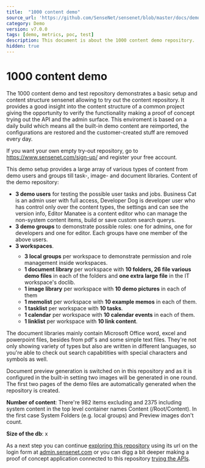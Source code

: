 ```yaml
---
title:  "1000 content demo"
source_url: 'https://github.com/SenseNet/sensenet/blob/master/docs/demo/1000-content-demo.md'
category: Demo
version: v7.0.0
tags: [demo, metrics, poc, test] 
description: This document is about the 1000 content demo repository.
hidden: true
---
```


# 1000 content demo

The 1000 content demo and test repository demonstrates a basic setup and content structure sensenet allowing to try out the content repository. It provides a good insight into the content structure of a common project giving the opportunity to verify the functionality making a proof of concept trying out the API and the admin surface. This enviroment is based on a daily build which means all the built-in demo content are reimported, the configurations are restored and the customer-created stuff are removed every day.

<div class="docs-highlight">
    <i class="fa fa-info"></i>
    <p>
        If you want your own empty try-out repository, go to <a href="https://www.sensenet.com/sign-up/">https://www.sensenet.com/sign-up/</a> and register your free account.
    </p>
</div>

This demo setup provides a large array of various types of content from demo users and groups till task-, image- and document libraries. Content of the demo repository:

<ul class="doc-innerlist">
    <li>
        <strong>3 demo users</strong> for testing the possible user tasks and jobs. Business Cat is an admin user with full access, Developer Dog is developer user who has control only over the content types, the settings and can see the version info, Editor Manatee is a content editor who can manage the non-system content items, build or save custom search querys.
    </li>
    <li>
        <strong>3 demo groups</strong> to demonstrate possible roles: one for admins, one for developers and one for editor. Each groups have one member of the above users.
    </li>
    <li>
        <strong>3 workspaces</strong>.
        <ul style="margin-top: 10px">
            <li>
                <strong>3 local groups</strong> per workspace to demonstrate permission and role management inside workspaces.
            </li>
            <li>
                <strong>1 document library</strong> per workspace with <strong>10 folders, 26 file various demo files</strong> in each of the folders and <strong>one extra large file</strong> in the IT workspace's doclib.
            </li>
            <li>
                <strong>1 image library</strong> per workspace with <strong>10 demo pictures</strong> in each of them
            </li>
            <li>
                <strong>1 memolist</strong> per workspace with <strong>10 example memos</strong> in each of them.
            </li>
            <li>
                <strong>1 tasklist</strong> per workspace with <strong>10 tasks</strong>.
            </li>
            <li>
                <strong>1 calendar</strong> per workspace with <strong>10 calendar events</strong> in each of them.
            </li>
            <li>
                <strong>1 linklist</strong> per workspace with <strong>10 link content</strong>.
            </li>
        </ul>
    </li>
</ul>

The document libraries mainly contain Microsoft Office word, excel and powerpoint files, besides from pdf's and some simple text files. They're not only showing variety of types but also are written in different languages, so you're able to check out search capabitities with special characters and symbols as well.

Document preview generation is switched on in this repository and as it is configured in the built-in setting two images will be generated in one round. The first two pages of the demo files are automatically generated when the repository is created.

**Number of content**: There're 982 items excluding and 2375 including system content in the top level container names Content (/Root/Content). In the first case System Folders (e.g. local groups) and Preview images don't count.

**Size of the db**: x

<div class="docs-highlight">
    <i class="fa fa-info"></i>
    <p>
        As a next step you can continue <a href="/docs/tutorials/explore-1000-content-demo-repository">exploring this repository</a> using its url on the login form at <a href="admin.sensenet.com">admin.sensenet.com</a> or you can digg a bit deeper making a proof of concept application connected to this repository <a href="/docs/tutorials/explore-1000-content-demo-repository#try-the-api">trying the APIs</a>. 
    </p>
</div>